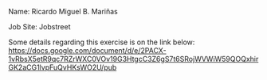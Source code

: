 Name: Ricardo Miguel B. Mariñas

Job Site: Jobstreet

Some details regarding this exercise is on the link below:
https://docs.google.com/document/d/e/2PACX-1vRbsX5etR9qc7RZrWXC0VOv19G3HtgcC3Z6gS7t6SRojWVWiW59QOQxhirGK2aCG1lvpFuQvHKsWO2U/pub
